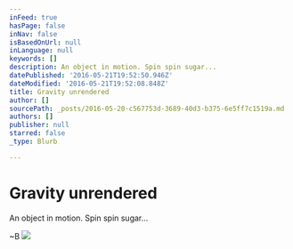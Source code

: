 ```yaml
---
inFeed: true
hasPage: false
inNav: false
isBasedOnUrl: null
inLanguage: null
keywords: []
description: An object in motion. Spin spin sugar...
datePublished: '2016-05-21T19:52:50.946Z'
dateModified: '2016-05-21T19:52:08.848Z'
title: Gravity unrendered
author: []
sourcePath: _posts/2016-05-20-c567753d-3689-40d3-b375-6e5ff7c1519a.md
authors: []
publisher: null
starred: false
_type: Blurb

---
```

# Gravity unrendered

An object in motion. Spin spin sugar...

~B
![](https://the-grid-user-content.s3-us-west-2.amazonaws.com/9579fcc0-2c35-4e51-b0ca-294a0964d533.jpg)